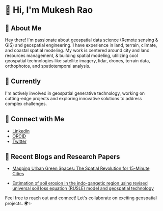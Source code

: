 # 👋 Hi, I'm Mukesh Rao

## 👀 About Me
Hey there! I'm passionate about geospatial data science (Remote sensing & GIS) and geospatial engineering. I have experience in land, terrain, climate, and coastal spatial modeling. My work is centered around city and land resources management, & building spatial modeling, utilizing cool geospatial technologies like satellite imagery, lidar, drones, terrain data, orthophotos, and spatiotemporal analysis. 


## 🌱 Currently
I'm actively involved in geospatial generative technology, working on cutting-edge projects and exploring innovative solutions to address complex challenges.

## 🔗 Connect with Me
- [LinkedIn](https://www.linkedin.com/in/yadavmukesh1111001110/)
- [ORCID](https://orcid.org/0000-0002-4112-9674)
- [Twitter](https://twitter.com/Mukesh43888164?t=mwlZmp-94HB5CxdpAbwUzg&s=09)

## 📝 Recent Blogs and Research Papers
- [Mapping Urban Green Spaces: The Spatial Revolution for 15-Minute Cities](https://www.digitalbluefoam.com/post/mapping-urban-green-spaces-the-spatial-revolution-for-15-minute-cities)

- [Estimation of soil erosion in the indo-gangetic region using revised universal soil loss equation (RUSLE) model and geospatial technology](https://link.springer.com/article/10.1007/s40808-022-01553-w)


Feel free to reach out and connect! Let's collaborate on exciting geospatial projects. 🌍✨
